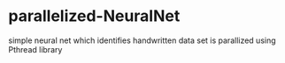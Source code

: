 # parallelized-NeuralNet
simple neural net which identifies handwritten data set is parallized using Pthread library
